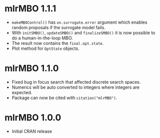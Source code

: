 # mlrMBO 1.1.1

* `makeMBOControl()` has `on.surrogate.error` argument which enables random proposals if the surrogate model fails.
* With `initSMBO()`, `updateSMBO()` and `finalizeSMBO()` it is now possible to do a human-in-the-loop MBO.
* The result now contains the `final.opt.state`.
* Plot method for `OptState` objects.

# mlrMBO 1.1.0

* Fixed bug in focus search that affected discrete search spaces.
* Numerics will be auto converted to integers where integers are expected.
* Package can now be cited with `citation("mlrMBO")`.

# mlrMBO 1.0.0

* Initial CRAN release
